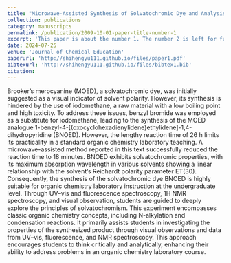 ```yaml
---
title: "Microwave-Assisted Synthesis of Solvatochromic Dye and Analysis of Solvent Polarity in Undergraduate Organic Chemistry Laboratory"
collection: publications
category: manuscripts
permalink: /publication/2009-10-01-paper-title-number-1
excerpt: 'This paper is about the number 1. The number 2 is left for future work.'
date: 2024-07-25
venue: 'Journal of Chemical Education'
paperurl: 'http://shihengyu111.github.io/files/paper1.pdf'
bibtexurl: 'http://shihengyu111.github.io/files/bibtex1.bib'
citation: 
---
```


Brooker’s merocyanine (MOED), a solvatochromic dye, was initially suggested as a visual indicator of solvent polarity. However, its synthesis is hindered by the use of iodomethane, a raw material with a low boiling point and high toxicity. To address these issues, benzyl bromide was employed as a substitute for iodomethane, leading to the synthesis of the MOED analogue 1-benzyl-4-[(oxocyclohexadienylidene)ethylidene]-1,4-dihydropyridine (BNOED). However, the lengthy reaction time of 26 h limits its practicality in a standard organic chemistry laboratory teaching. A microwave-assisted method reported in this text successfully reduced the reaction time to 18 minutes. BNOED exhibits solvatochromic properties, with its maximum absorption wavelength in various solvents showing a linear relationship with the solvent’s Reichardt polarity parameter ET(30). Consequently, the synthesis of the solvatochromic dye BNOED is highly suitable for organic chemistry laboratory instruction at the undergraduate level. Through UV–vis and fluorescence spectroscopy, 1H NMR spectroscopy, and visual observation, students are guided to deeply explore the principles of solvatochromism. This experiment encompasses classic organic chemistry concepts, including N-alkylation and condensation reactions. It primarily assists students in investigating the properties of the synthesized product through visual observations and data from UV–vis, fluorescence, and NMR spectroscopy. This approach encourages students to think critically and analytically, enhancing their ability to address problems in an organic chemistry laboratory course.


